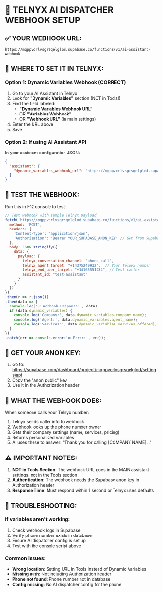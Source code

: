 # 🔧 TELNYX AI DISPATCHER WEBHOOK SETUP

## ✅ YOUR WEBHOOK URL:
```
https://mqppvcrlvsgrsqelglod.supabase.co/functions/v1/ai-assistant-webhook
```

## 📍 WHERE TO SET IT IN TELNYX:

### Option 1: Dynamic Variables Webhook (CORRECT)
1. Go to your AI Assistant in Telnyx
2. Look for **"Dynamic Variables"** section (NOT in Tools!)
3. Find the field labeled:
   - **"Dynamic Variables Webhook URL"** 
   - OR **"Variables Webhook"**
   - OR **"Webhook URL"** (in main settings)
4. Enter the URL above
5. Save

### Option 2: If using AI Assistant API
In your assistant configuration JSON:
```json
{
  "assistant": {
    "dynamic_variables_webhook_url": "https://mqppvcrlvsgrsqelglod.supabase.co/functions/v1/ai-assistant-webhook"
  }
}
```

## 🧪 TEST THE WEBHOOK:

Run this in F12 console to test:
```javascript
// Test webhook with sample Telnyx payload
fetch('https://mqppvcrlvsgrsqelglod.supabase.co/functions/v1/ai-assistant-webhook', {
  method: 'POST',
  headers: {
    'Content-Type': 'application/json',
    'Authorization': 'Bearer YOUR_SUPABASE_ANON_KEY' // Get from Supabase dashboard
  },
  body: JSON.stringify({
    data: {
      payload: {
        telnyx_conversation_channel: "phone_call",
        telnyx_agent_target: "+14375249932",  // Your Telnyx number
        telnyx_end_user_target: "+14165551234", // Test caller
        assistant_id: "test-assistant"
      }
    }
  })
})
.then(r => r.json())
.then(data => {
  console.log('✅ Webhook Response:', data);
  if (data.dynamic_variables) {
    console.log('Company:', data.dynamic_variables.company_name);
    console.log('Agent:', data.dynamic_variables.agent_name);
    console.log('Services:', data.dynamic_variables.services_offered);
  }
})
.catch(err => console.error('❌ Error:', err));
```

## 🔑 GET YOUR ANON KEY:
1. Go to: https://supabase.com/dashboard/project/mqppvcrlvsgrsqelglod/settings/api
2. Copy the "anon public" key
3. Use it in the Authorization header

## 📝 WHAT THE WEBHOOK DOES:

When someone calls your Telnyx number:
1. Telnyx sends caller info to webhook
2. Webhook looks up the phone number owner
3. Gets their company settings (name, services, pricing)
4. Returns personalized variables
5. AI uses these to answer: "Thank you for calling [COMPANY NAME]..."

## ⚠️ IMPORTANT NOTES:

1. **NOT in Tools Section**: The webhook URL goes in the MAIN assistant settings, not in the Tools section
2. **Authentication**: The webhook needs the Supabase anon key in Authorization header
3. **Response Time**: Must respond within 1 second or Telnyx uses defaults

## 🚨 TROUBLESHOOTING:

### If variables aren't working:
1. Check webhook logs in Supabase
2. Verify phone number exists in database
3. Ensure AI dispatcher config is set up
4. Test with the console script above

### Common Issues:
- **Wrong location**: Setting URL in Tools instead of Dynamic Variables
- **Missing auth**: Not including Authorization header
- **Phone not found**: Phone number not in database
- **Config missing**: No AI dispatcher config for the phone